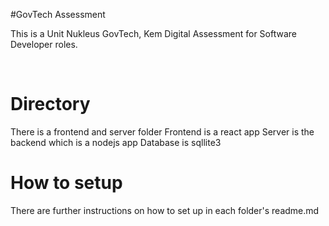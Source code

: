 #GovTech Assessment

This is a Unit Nukleus GovTech, Kem Digital Assessment for Software Developer roles.

<br />

# Directory

There is a frontend and server folder
Frontend is a react app
Server is the backend which is a nodejs app
Database is sqllite3

# How to setup

There are further instructions on how to set up in each folder's readme.md
